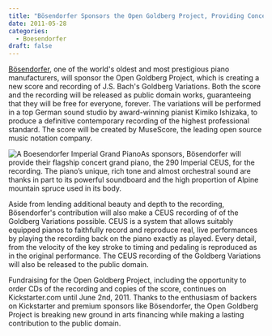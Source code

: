 ```yaml
---
title: "Bösendorfer Sponsors the Open Goldberg Project, Providing Concert Grand with CEUS Recording Technology"
date: 2011-05-28
categories:
  - Boesendorfer
draft: false
---
```

[Bösendorfer](http://www.boesendorfer.com/), one of the world's oldest and most prestigious piano manufacturers, will sponsor the Open Goldberg Project, which is creating a new score and recording of J.S. Bach's Goldberg Variations. Both the score and the recording will be released as public domain works, guaranteeing that they will be free for everyone, forever. The variations will be performed in a top German sound studio by award-winning pianist Kimiko Ishizaka, to produce a definitive contemporary recording of the highest professional standard. The score will be created by MuseScore, the leading open source music notation company.

![A Boesendorfer Imperial Grand Piano](/images/boesendorfer_290.jpg#float-left)As sponsors, Bösendorfer will provide their flagship concert grand piano, the 290 Imperial CEUS, for the recording. The piano’s unique, rich tone and almost orchestral sound are thanks in part to its powerful soundboard and the high proportion of Alpine mountain spruce used in its body.

Aside from lending additional beauty and depth to the recording, Bösendorfer's contribution will also make a CEUS recording of of the Goldberg Variations possible. CEUS is a system that allows suitably equipped pianos to faithfully record and reproduce real, live performances by playing the recording back on the piano exactly as played. Every detail, from the velocity of the key stroke to timing and pedaling is reproduced as in the original performance. The CEUS recording of the Goldberg Variations will also be released to the public domain.

Fundraising for the Open Goldberg Project, including the opportunity to order CDs of the recording and copies of the score, continues on Kickstarter.com until June 2nd, 2011. Thanks to the enthusiasm of backers on Kickstarter and premium sponsors like Bösendorfer, the Open Goldberg Project is breaking new ground in arts financing while making a lasting contribution to the public domain.

